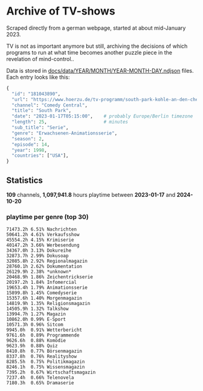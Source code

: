 # Archive of TV-shows

Scraped directly from a german webpage, started at about mid-January 2023.

TV is not as important anymore but still, archiving the decisions of which programs to run at what time
becomes another puzzle piece in the revelation of mind-control.. 

Data is stored in [docs/data/YEAR/MONTH/YEAR-MONTH-DAY.ndjson](docs/data/) files. 
Each entry looks like this:

```python
{
  "id": "181043890", 
  "url": "https://www.hoerzu.de/tv-programm/south-park-kohle-an-den-chefkoch/bid_181043890/", 
  "channel": "Comedy Central", 
  "title": "South Park", 
  "date": "2023-01-17T05:15:00",    # probably Europe/Berlin timezone 
  "length": 25,                     # minutes 
  "sub_title": "Serie", 
  "genre": "Erwachsenen-Animationsserie", 
  "season": 2, 
  "episode": 14, 
  "year": 1998, 
  "countries": ["USA"],
}
```

## Statistics

**109** channels, **1,097,941.8** hours playtime between **2023-01-17** and **2024-10-20**


### playtime per genre (top 30)

    71473.2h 6.51% Nachrichten
    50641.2h 4.61% Verkaufsshow
    45554.2h 4.15% Krimiserie
    40147.2h 3.66% Werbesendung
    34367.0h 3.13% Dokureihe
    32873.7h 2.99% Dokusoap
    32085.8h 2.92% Regionalmagazin
    28760.1h 2.62% Dokumentation
    26129.9h 2.38% *unknown*
    20468.9h 1.86% Zeichentrickserie
    20197.2h 1.84% Infomercial
    19653.4h 1.79% Animationsserie
    15899.8h 1.45% Comedyserie
    15357.6h 1.40% Morgenmagazin
    14819.9h 1.35% Religionsmagazin
    14505.9h 1.32% Talkshow
    13994.7h 1.27% Magazin
    10862.0h 0.99% E-Sport
    10571.3h 0.96% Sitcom
    9945.0h  0.91% Wetterbericht
    9761.6h  0.89% Programmende
    9626.6h  0.88% Komödie
    9623.9h  0.88% Quiz
    8410.8h  0.77% Börsenmagazin
    8337.8h  0.76% Realityshow
    8285.5h  0.75% Politikmagazin
    8246.1h  0.75% Wissensmagazin
    7395.2h  0.67% Wirtschaftsmagazin
    7237.4h  0.66% Telenovela
    7180.3h  0.65% Dramaserie
